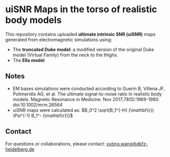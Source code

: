 # uiSNR Maps in the torso of realistic body models

This repository contains uploaded **ultimate intrinsic SNR (uiSNR)** maps generated from electromagnetic simulations using:

- The **truncated Duke model**: a modified version of the original Duke model (Virtual Family) from the neck to the thighs. 
- The **Ella model**

## Notes

- EM bases simulations were conducted according to Guerin B, Villena JF, Polimeridis AG, et al. The ultimate signal-to-noise ratio in realistic body models. Magnetic Resonance in Medicine. Nov 2017;78(5):1969-1980. doi:10.1002/mrm.26564
- uiSNR maps were calculated as: $B_0^2 \sqrt{B_1^{-H} (\mathbf{r}) \Psi^(-1) B_1^- (\mathbf{r})}$

## Contact

For questions or collaborations, please contact:  yuting.wang@dkfz-heidelberg.de
